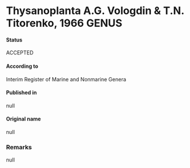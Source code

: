 # Thysanoplanta A.G. Vologdin & T.N. Titorenko, 1966 GENUS

#### Status
ACCEPTED

#### According to
Interim Register of Marine and Nonmarine Genera

#### Published in
null

#### Original name
null

### Remarks
null